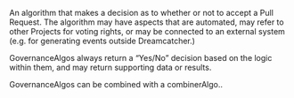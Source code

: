 An algorithm that makes a decision as to whether or not to accept a Pull Request.  The algorithm may have aspects that are automated, may refer to other Projects for voting rights, or may be connected to an external system (e.g. for generating events outside Dreamcatcher.)

GovernanceAlgos always return a “Yes/No” decision based on the logic within them, and may return supporting data or results.

GovernanceAlgos can be combined with a combinerAlgo..